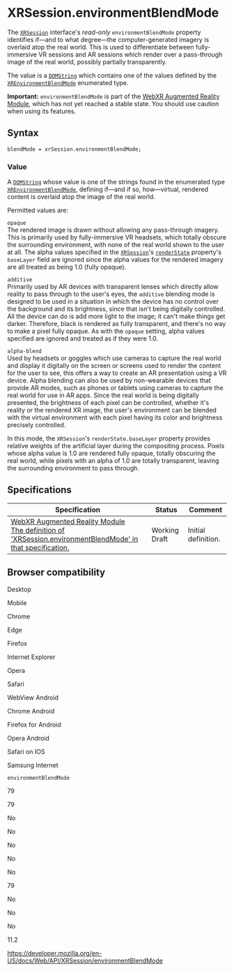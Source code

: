 XRSession.environmentBlendMode
==============================

The [`XRSession`](../xrsession) interface's *read-only* `environmentBlendMode` property identifies if—and to what degree—the computer-generated imagery is overlaid atop the real world. This is used to differentiate between fully-immersive VR sessions and AR sessions which render over a pass-through image of the real world, possibly partially transparently.

The value is a [`DOMString`](../domstring) which contains one of the values defined by the [`XREnvironmentBlendMode`](../xrenvironmentblendmode) enumerated type.

**Important:** `environmentBlendMode` is part of the [WebXR Augmented Reality Module](https://immersive-web.github.io/webxr-ar-module/), which has not yet reached a stable state. You should use caution when using its features.

Syntax
------

    blendMode = xrSession.environmentBlendMode;

### Value

A [`DOMString`](../domstring) whose value is one of the strings found in the enumerated type [`XREnvironmentBlendMode`](../xrenvironmentblendmode), defining if—and if so, how—virtual, rendered content is overlaid atop the image of the real world.

Permitted values are:

`opaque`  
The rendered image is drawn without allowing any pass-through imagery. This is primarily used by fully-immersive VR headsets, which totally obscure the surrounding environment, with none of the real world shown to the user at all. The alpha values specified in the [`XRSession`](../xrsession)'s [`renderState`](renderstate) property's `baseLayer` field are ignored since the alpha values for the rendered imagery are all treated as being 1.0 (fully opaque).

`additive`  
Primarily used by AR devices with transparent lenses which directly allow reality to pass through to the user's eyes, the `additive` blending mode is designed to be used in a situation in which the device has no control over the background and its brightness, since that isn't being digitally controlled. All the device can do is add more light to the image; it can't make things get darker. Therefore, black is rendered as fully transparent, and there's no way to make a pixel fully opaque. As with the `opaque` setting, alpha values specified are ignored and treated as if they were 1.0.

`alpha-blend`  
Used by headsets or goggles which use cameras to capture the real world and display it digitally on the screen or screens used to render the content for the user to see, this offers a way to create an AR presentation using a VR device. Alpha blending can also be used by non-wearable devices that provide AR modes, such as phones or tablets using cameras to capture the real world for use in AR apps. Since the real world is being digitally presented, the brightness of each pixel can be controlled, whether it's reality or the rendered XR image, the user's environment can be blended with the virtual environment with each pixel having its color and brightness precisely controlled.

In this mode, the `XRSession`'s `renderState.baseLayer` property provides relative weights of the artificial layer during the compositing process. Pixels whose alpha value is 1.0 are rendered fully opaque, totally obscuring the real world, while pixels with an alpha of 1.0 are totally transparent, leaving the surrounding environment to pass through.

Specifications
--------------

<table><thead><tr class="header"><th>Specification</th><th>Status</th><th>Comment</th></tr></thead><tbody><tr class="odd"><td><a href="https://immersive-web.github.io/webxr-ar-module/#xrenvironmentblendmode-enum">WebXR Augmented Reality Module<br />
<span class="small">The definition of 'XRSession.environmentBlendMode' in that specification.</span></a></td><td><span class="spec-wd">Working Draft</span></td><td>Initial definition.</td></tr></tbody></table>

Browser compatibility
---------------------

Desktop

Mobile

Chrome

Edge

Firefox

Internet Explorer

Opera

Safari

WebView Android

Chrome Android

Firefox for Android

Opera Android

Safari on IOS

Samsung Internet

`environmentBlendMode`

79

79

No

No

No

No

No

79

No

No

No

11.2

<a href="https://developer.mozilla.org/en-US/docs/Web/API/XRSession/environmentBlendMode" class="_attribution-link">https://developer.mozilla.org/en-US/docs/Web/API/XRSession/environmentBlendMode</a>
